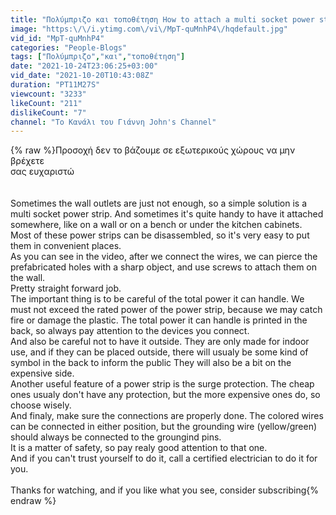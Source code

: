 ```yaml
---
title: "Πολύμπριζο και τοποθέτηση How to attach a multi socket power strip on a wall"
image: "https:\/\/i.ytimg.com\/vi\/MpT-quMnhP4\/hqdefault.jpg"
vid_id: "MpT-quMnhP4"
categories: "People-Blogs"
tags: ["Πολύμπριζο","και","τοποθέτηση"]
date: "2021-10-24T23:06:25+03:00"
vid_date: "2021-10-20T10:43:08Z"
duration: "PT11M27S"
viewcount: "3233"
likeCount: "211"
dislikeCount: "7"
channel: "Το Κανάλι του Γιάννη John's Channel"
---
```

{% raw %}Προσοχή δεν το βάζουμε σε εξωτερικούς χώρους να μην βρέχετε <br />σας ευχαριστώ<br /> <br /><br />Sometimes the wall outlets are just not enough, so a simple solution is a multi socket power strip.  And sometimes it's quite handy to have it attached somewhere, like on a wall or on a bench or under the kitchen cabinets. <br />Most of these power strips can be disassembled, so it's very easy to put them in convenient places. <br />As you can see in the video, after we connect the wires, we can pierce the prefabricated holes with a sharp object, and use screws to attach them on the wall. <br />Pretty straight forward job. <br />The important thing is to be careful of the total power it can handle. We must not exceed the rated power of the power strip, because we may catch fire or damage the plastic. The total power it can handle is printed in the back, so always pay attention to the devices you connect. <br />And also be careful not to have it outside. They are only  made for indoor use, and if they can be placed outside, there will usualy be some kind of symbol in the back to inform the public They will also be a bit on the expensive side. <br />Another useful feature of a power strip is the surge protection. The cheap ones usualy don't have any protection, but the more expensive ones do, so choose wisely. <br />And finaly, make sure the connections are properly done. The colored wires can be connected in either position, but the grounding wire (yellow/green) should always be connected to the groungind pins. <br />It is a matter of safety, so pay realy good attention to that one. <br />And if you can't trust yourself to do it, call a certified electrician to do it for you.<br /><br />Thanks for watching, and if you like what you see, consider subscribing{% endraw %}
